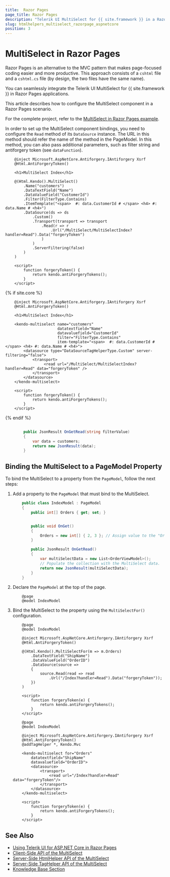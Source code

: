 ```yaml
---
title:  Razor Pages
page_title: Razor Pages
description: "Telerik UI MultiSelect for {{ site.framework }} in a RazorPages application."
slug: htmlhelpers_multiselect_razorpage_aspnetcore
position: 3
---
```


# MultiSelect in Razor Pages

Razor Pages is an alternative to the MVC pattern that makes page-focused coding easier and more productive. This approach consists of a `cshtml` file and a `cshtml.cs` file (by design, the two files have the same name). 

You can seamlessly integrate the Telerik UI MultiSelect for {{ site.framework }} in Razor Pages applications.

This article describes how to configure the MultiSelect component in a Razor Pages scenario.

For the complete project, refer to the [MultiSelect in Razor Pages example](https://github.com/telerik/ui-for-aspnet-core-examples/blob/master/Telerik.Examples.RazorPages/Telerik.Examples.RazorPages/Pages/MultiSelect/MultiSelectIndex.cshtml).

In order to set up the MultiSelect component bindings, you need to configure the `Read` method of its `DataSource` instance. The URL in this method should refer the name of the method in the PageModel. In this method, you can also pass additional parameters, such as filter string and antiforgery token (see `dataFunction`).

```HtmlHelper
    @inject Microsoft.AspNetCore.Antiforgery.IAntiforgery Xsrf
	@Html.AntiForgeryToken()
	
	<h1>MultiSelect Index</h1>
	
	@(Html.Kendo().MultiSelect()
        .Name("customers")
        .DataTextField("Name")
        .DataValueField("CustomerId")
        .Filter(FilterType.Contains)
        .ItemTemplate("<span>  #: data.CustomerId # </span> <h4> #: data.Name # <h4>")
        .DataSource(ds => ds
            .Custom()
            .Transport(transport => transport
                .Read(r => r
                    .Url("/MultiSelect/MultiSelectIndex?handler=Read").Data("forgeryToken")
                )
            )
            .ServerFiltering(false)
        )
    )

	<script>
		function forgeryToken() {
			return kendo.antiForgeryTokens();
		}
	</script>
```
{% if site.core %}
```TagHelper
    @inject Microsoft.AspNetCore.Antiforgery.IAntiforgery Xsrf
    @Html.AntiForgeryToken()

    <h1>MultiSelect Index</h1>   
    
    <kendo-multiselect name="customers"
                       datatextfield="Name"
                       datavaluefield="CustomerId"
                       filter="FilterType.Contains"
                       item-template="<span>  #: data.CustomerId # </span> <h4> #: data.Name # <h4>">
        <datasource type="DataSourceTagHelperType.Custom" server-filtering="false">
            <transport>
                 <read url="/MultiSelect/MultiSelectIndex?handler=Read" data="forgeryToken" />
            </transport>
        </datasource>
    </kendo-multiselect>   
    
    <script>
        function forgeryToken() {
        	return kendo.antiForgeryTokens();
        }
    </script>
```
{% endif %}
```C# PageModel
	
		public JsonResult OnGetRead(string filterValue)
		{
			var data = customers;
            return new JsonResult(data);
		}
```

## Binding the MultiSelect to a PageModel Property

To bind the MultiSelect to a property from the `PageModel`, follow the next steps:

1. Add a property to the `PageModel` that must bind to the MultiSelect.

    ```C# Index.cshtml.cs
        public class IndexModel : PageModel
        {
            public int[] Orders { get; set; }


            public void OnGet()
            {
                Orders = new int[] { 2, 3 }; // Assign value to the "Orders" property, if needed.
            }

            public JsonResult OnGetRead()
            {
                var multiSelectData = new List<OrderViewModel>();
                // Populate the collection with the MultiSelect data.
                return new JsonResult(multiSelectData);
            }
        }
    ```
1. Declare the `PageModel` at the top of the page.

    ```Razor
        @page
        @model IndexModel
    ```

1. Bind the MultiSelect to the property using the `MultiSelectFor()` configuration.

    ```HtmlHelper
        @page
        @model IndexModel

        @inject Microsoft.AspNetCore.Antiforgery.IAntiforgery Xsrf
        @Html.AntiForgeryToken()
        
        @(Html.Kendo().MultiSelectFor(m => m.Orders)  
            .DataTextField("ShipName")
            .DataValueField("OrderID")
            .DataSource(source =>
            {
                source.Read(read => read
                    .Url("/Index?handler=Read").Data("forgeryToken"));
            })
        )

        <script>
            function forgeryToken(e) {
                return kendo.antiForgeryTokens();
            }
        </script>
    ```
    ```TagHelper
        @page
        @model IndexModel

        @inject Microsoft.AspNetCore.Antiforgery.IAntiforgery Xsrf
        @Html.AntiForgeryToken()
        @addTagHelper *, Kendo.Mvc

        <kendo-multiselect for="Orders"
            datatextfield="ShipName" 
            datavaluefield="OrderID">
            <datasource>
                <transport>
                    <read url="/Index?handler=Read" data="forgeryToken"/>
                </transport>
            </datasource>
        </kendo-multiselect>

        <script>
            function forgeryToken(e) {
                return kendo.antiForgeryTokens();
            }
        </script>
    ```

## See Also

* [Using Telerik UI for ASP.NET Core in Razor Pages](https://docs.telerik.com/aspnet-core/getting-started/razor-pages#using-telerik-ui-for-aspnet-core-in-razor-pages)
* [Client-Side API of the MultiSelect](https://docs.telerik.com/kendo-ui/api/javascript/ui/multiselect)
* [Server-Side HtmlHelper API of the MultiSelect](/api/multiselect)
* [Server-Side TagHelper API of the MultiSelect](/api/taghelpers/)
* [Knowledge Base Section](/knowledge-base)


